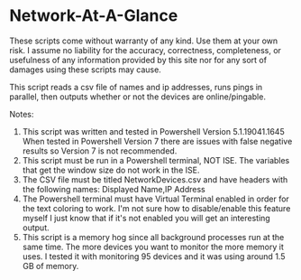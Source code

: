 # Network-At-A-Glance

These scripts come without warranty of any kind. Use them at your own risk. I assume no liability for the accuracy, correctness, completeness, or usefulness of any information provided by this site nor for any sort of damages using these scripts may cause.

This script reads a csv file of names and ip addresses, runs pings in parallel, then outputs whether or not the devices are online/pingable.

Notes:
1. This script was written and tested in Powershell Version 5.1.19041.1645 When tested in Powershell Version 7 there are issues with false negative results so Version 7 is not recommended.
2. This script must be run in a Powershell terminal, NOT ISE. The variables that get the window size do not work in the ISE.
3. The CSV file must be titled NetworkDevices.csv and have headers with the following names: Displayed Name,IP Address
4. The Powershell terminal must have Virtual Terminal enabled in order for the text coloring to work. I'm not sure how to disable/enable this feature myself I just know that if it's not enabled you will get an interesting output.
5. This script is a memory hog since all background processes run at the same time. The more devices you want to monitor the more memory it uses. I tested it with monitoring 95 devices and it was using around 1.5 GB of memory.
